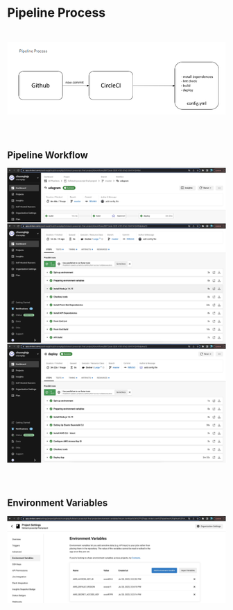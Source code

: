 # Pipeline Process

<br />

![Pipeline Process](https://raw.githubusercontent.com/chuonglejp/fullstack-javascript-final-project/master/screenshots/circleci-pipeline.jpg)

<br />
<br />

## Pipeline Workflow

![circleci1](https://raw.githubusercontent.com/chuonglejp/fullstack-javascript-final-project/master/screenshots/circleci-workflow.jpg)
![circleci2](https://raw.githubusercontent.com/chuonglejp/fullstack-javascript-final-project/master/screenshots/circleci-build.jpg)
![circleci3](https://raw.githubusercontent.com/chuonglejp/fullstack-javascript-final-project/master/screenshots/circleci-deploy.jpg)

<br />
<br />

## Environment Variables

![Pipeline Process](https://raw.githubusercontent.com/chuonglejp/fullstack-javascript-final-project/master/screenshots/circleci-env.jpg)

<br />
<br />
